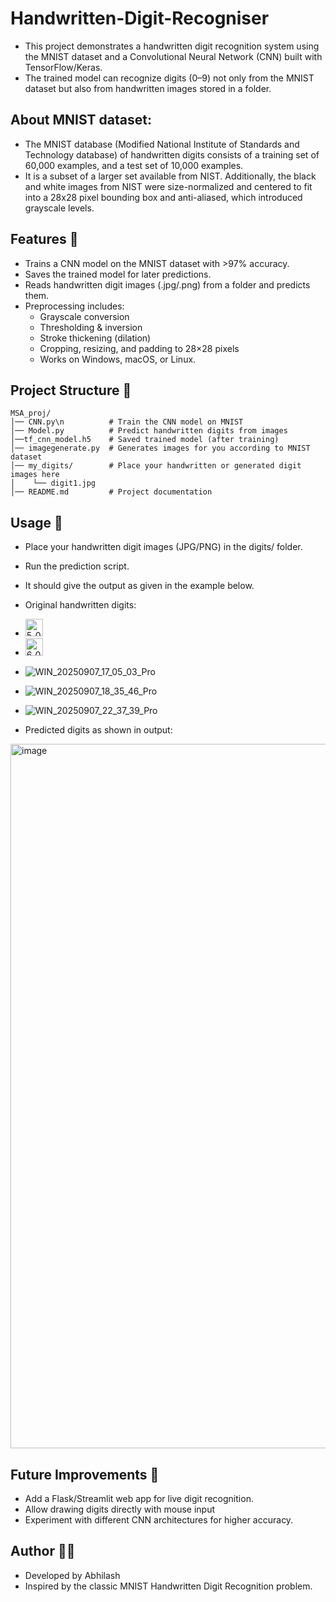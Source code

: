 # Handwritten-Digit-Recogniser
* This project demonstrates a handwritten digit recognition system using the MNIST dataset and a Convolutional Neural Network (CNN) built with TensorFlow/Keras.
* The trained model can recognize digits (0–9) not only from the MNIST dataset but also from handwritten images stored in a folder.
## About MNIST dataset:
* The MNIST database (Modified National Institute of Standards and Technology database) of handwritten digits consists of a training set of 60,000 examples, and a test set of 10,000 examples.
* It is a subset of a larger set available from NIST. Additionally, the black and white images from NIST were size-normalized and centered to fit into a 28x28 pixel bounding box and anti-aliased, which introduced grayscale levels.
## Features 📌
* Trains a CNN model on the MNIST dataset with >97% accuracy.
* Saves the trained model for later predictions.
* Reads handwritten digit images (.jpg/.png) from a folder and predicts them.
* Preprocessing includes:
   * Grayscale conversion
   * Thresholding & inversion
   * Stroke thickening (dilation)
   * Cropping, resizing, and padding to 28×28 pixels
   * Works on Windows, macOS, or Linux.

## Project Structure 📂 
```
MSA_proj/
│── CNN.py\n          # Train the CNN model on MNIST
│── Model.py          # Predict handwritten digits from images
│──tf_cnn_model.h5    # Saved trained model (after training)
│── imagegenerate.py  # Generates images for you according to MNIST dataset
│── my_digits/        # Place your handwritten or generated digit images here
│    └── digit1.jpg
│── README.md         # Project documentation
```

## Usage 🧪
* Place your handwritten digit images (JPG/PNG) in the digits/ folder.
* Run the prediction script.
* It should give the output as given in the example below.
* Original handwritten digits:

* <img width="28" height="28" alt="5_0" src="https://github.com/user-attachments/assets/7a670822-9f6e-490e-9d5a-0ba1047aec15" />
* <img width="28" height="28" alt="6_0" src="https://github.com/user-attachments/assets/7e932378-2585-42cf-9a6d-defa6c22bab8" />
* ![WIN_20250907_17_05_03_Pro](https://github.com/user-attachments/assets/590627ea-47dd-4a89-b656-b0dd29deae76)
* ![WIN_20250907_18_35_46_Pro](https://github.com/user-attachments/assets/8184ac2f-05a8-49fd-89f6-d245575027d3)
* ![WIN_20250907_22_37_39_Pro](https://github.com/user-attachments/assets/14e5fff3-c978-4771-8876-acd39c3ba7a7)
* Predicted digits as shown in output:
 <img width="1919" height="1127" alt="image" src="https://github.com/user-attachments/assets/37f69387-3bd9-4fc5-92b0-4f40dc972c67" />
 
## Future Improvements 🚀 
* Add a Flask/Streamlit web app for live digit recognition.
* Allow drawing digits directly with mouse input
* Experiment with different CNN architectures for higher accuracy.
  
## Author 👨‍💻 
* Developed by Abhilash
* Inspired by the classic MNIST Handwritten Digit Recognition problem.
